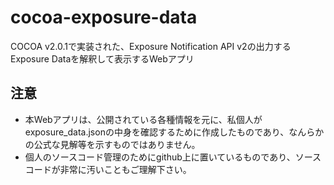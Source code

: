 # cocoa-exposure-data
COCOA v2.0.1で実装された、Exposure Notification API v2の出力するExposure Dataを解釈して表示するWebアプリ

## 注意
- 本Webアプリは、公開されている各種情報を元に、私個人がexposure_data.jsonの中身を確認するために作成したものであり、なんらかの公式な見解等を示すものではありません。
- 個人のソースコード管理のためにgithub上に置いているものであり、ソースコードが非常に汚いこともご理解下さい。

